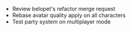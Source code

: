 - Review belopet's refactor merge request
- Rebase avatar quality apply on all characters
- Test party system on multiplayer mode
